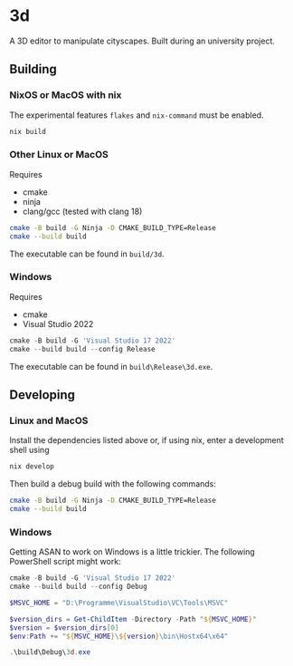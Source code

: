 # 3d

A 3D editor to manipulate cityscapes. Built during an university project.

## Building

### NixOS or MacOS with nix

The experimental features `flakes` and `nix-command` must be enabled.

```sh
nix build
```

### Other Linux or MacOS

Requires
- cmake
- ninja
- clang/gcc (tested with clang 18)

```sh
cmake -B build -G Ninja -D CMAKE_BUILD_TYPE=Release
cmake --build build
```

The executable can be found in `build/3d`.

### Windows

Requires
- cmake
- Visual Studio 2022

```powershell
cmake -B build -G 'Visual Studio 17 2022'
cmake --build build --config Release
```

The executable can be found in `build\Release\3d.exe`.

## Developing

### Linux and MacOS

Install the dependencies listed above or, if using nix, enter a development shell using

```sh
nix develop
```

Then build a debug build with the following commands:

```sh
cmake -B build -G Ninja -D CMAKE_BUILD_TYPE=Release
cmake --build build
```

### Windows

Getting ASAN to work on Windows is a little trickier.
The following PowerShell script might work:

```powershell
cmake -B build -G 'Visual Studio 17 2022'
cmake --build build --config Debug

$MSVC_HOME = "D:\Programme\VisualStudio\VC\Tools\MSVC"

$version_dirs = Get-ChildItem -Directory -Path "${MSVC_HOME}"
$version = $version_dirs[0]
$env:Path += "${MSVC_HOME}\${version}\bin\Hostx64\x64"

.\build\Debug\3d.exe
```
